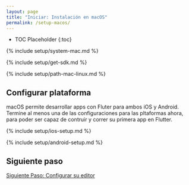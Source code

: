 ```yaml
---
layout: page
title: "Iniciar: Instalación en macOS"
permalink: /setup-macos/
---
```


* TOC Placeholder
{:toc}

{% include setup/system-mac.md %}

{% include setup/get-sdk.md %} 

{% include setup/path-mac-linux.md %}

## Configurar plataforma

macOS permite desarrollar apps con Fluter para ambos iOS y Android. Termine al menos
una de las configuraciones para las pltaformas ahora, para poder ser capaz de contruir y correr
su primera app en Flutter.

{% include setup/ios-setup.md %}

{% include setup/android-setup.md %}

## Siguiente paso

[Siguiente Paso: Configurar su editor](/get-started/editor/)
